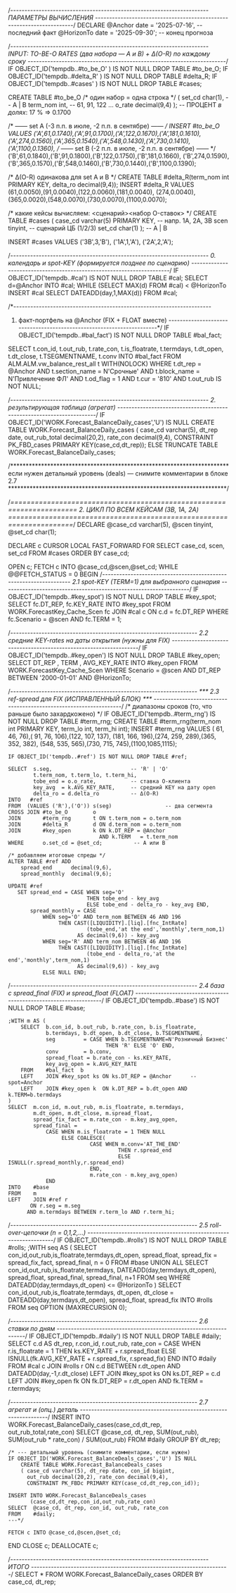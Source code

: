 /*---------------------------------------------------------------------- 
  ПАРАМЕТРЫ ВЫЧИСЛЕНИЯ 
----------------------------------------------------------------------*/ 
DECLARE @Anchor      date = '2025-07-16',      -- последний факт 
        @HorizonTo   date = '2025-09-30';      -- конец прогноза 

/*---------------------------------------------------------------------- 
  INPUT:  TO-BE-O RATES  (два набора — A и B)  + Δ(O-R) по каждому сроку 
----------------------------------------------------------------------*/ 
IF OBJECT_ID('tempdb..#to_be_O'      ) IS NOT NULL DROP TABLE #to_be_O; 
IF OBJECT_ID('tempdb..#delta_R'      ) IS NOT NULL DROP TABLE #delta_R; 
IF OBJECT_ID('tempdb..#cases'        ) IS NOT NULL DROP TABLE #cases; 

CREATE TABLE #to_be_O                   /* один набор = одна строка */ 
( set_cd  char(1),                      -- A | B 
  term_nom int,                         -- 61, 91, 122 … 
  o_rate   decimal(9,4) );              -- ПРОЦЕНТ *в долях*: 17 % ⇒ 0.1700 

/* ―― set A  (-3 п.п. в июле, -2 п.п. в сентябре) ―― */ 
INSERT #to_be_O VALUES 
('A',61,0.1740),('A',91,0.1700),('A',122,0.1670),('A',181,0.1610), 
('A',274,0.1560),('A',365,0.1540),('A',548,0.1430),('A',730,0.1410),('A',1100,0.1360), 
/* ―― set B  (-2 п.п. в июле, -2 п.п. в сентябре) ―― */ 
('B',61,0.1840),('B',91,0.1800),('B',122,0.1750),('B',181,0.1660), 
('B',274,0.1590),('B',365,0.1570),('B',548,0.1460),('B',730,0.1440),('B',1100,0.1390); 

/* Δ(O-R) одинакова для set A и B */ 
CREATE TABLE #delta_R(term_nom int PRIMARY KEY, delta_ro decimal(9,4)); 
INSERT #delta_R VALUES 
(61,0.0050),(91,0.0040),(122,0.0060),(181,0.0040), 
(274,0.0040),(365,0.0020),(548,0.0070),(730,0.0070),(1100,0.0070); 

/* какие кейсы вычисляем:  <сценарий><набор O-ставок> */ 
CREATE TABLE #cases 
( case_cd varchar(5) PRIMARY KEY,  -- напр. 1A, 2A, 3B 
  scen    tinyint,                -- сценарий ЦБ (1/2/3) 
  set_cd  char(1) );              -- A | B 

INSERT #cases VALUES ('3B',3,'B'), ('1A',1,'A'), ('2A',2,'A'); 

/*---------------------------------------------------------------------- 
  0. календарь и spot-KEY (формируется позднее по сценарию) 
----------------------------------------------------------------------*/ 
IF OBJECT_ID('tempdb..#cal') IS NOT NULL DROP TABLE #cal; 
SELECT d=@Anchor INTO #cal; 
WHILE (SELECT MAX(d) FROM #cal) < @HorizonTo 
      INSERT #cal SELECT DATEADD(day,1,MAX(d)) FROM #cal; 

/*---------------------------------------------------------------------- 
  1. факт-портфель на @Anchor  (FIX + FLOAT вместе) 
----------------------------------------------------------------------*/ 
IF OBJECT_ID('tempdb..#bal_fact') IS NOT NULL DROP TABLE #bal_fact; 

SELECT  t.con_id, t.out_rub, t.rate_con, t.is_floatrate, 
        t.termdays, t.dt_open, t.dt_close, t.TSEGMENTNAME, t.conv 
INTO    #bal_fact 
FROM    ALM.ALM.vw_balance_rest_all t WITH(NOLOCK) 
WHERE   t.dt_rep         = @Anchor 
  AND   t.section_name   = N'Срочные' 
  AND   t.block_name     = N'Привлечение ФЛ' 
  AND   t.od_flag        = 1 
  AND   t.cur            = '810' 
  AND   t.out_rub IS NOT NULL; 

/*---------------------------------------------------------------------- 
  2. результирующая таблица (агрегат) 
----------------------------------------------------------------------*/ 
IF OBJECT_ID('WORK.Forecast_BalanceDaily_cases','U') IS NULL 
    CREATE TABLE WORK.Forecast_BalanceDaily_cases 
    ( case_cd varchar(5), dt_rep date, 
      out_rub_total decimal(20,2), rate_con decimal(9,4), 
      CONSTRAINT PK_FBD_cases PRIMARY KEY(case_cd,dt_rep)); 
ELSE TRUNCATE TABLE WORK.Forecast_BalanceDaily_cases; 

/*********************************************************************** 
   если нужен детальный уровень (deals) — снимите комментарии в блоке 2.7 
***********************************************************************/ 

/*====================================================================== 
  2. ЦИКЛ ПО ВСЕМ КЕЙСАМ  (3B, 1A, 2A) 
======================================================================*/ 
DECLARE @case_cd varchar(5), @scen tinyint, @set_cd char(1); 

DECLARE c CURSOR LOCAL FAST_FORWARD FOR 
SELECT case_cd, scen, set_cd FROM #cases ORDER BY case_cd; 

OPEN c; 
FETCH c INTO @case_cd,@scen,@set_cd; 
WHILE @@FETCH_STATUS = 0 
BEGIN 
/*------------------------------------------------------------------ 
  2.1 spot-KEY (TERM=1) для выбранного сценария 
------------------------------------------------------------------*/ 
    IF OBJECT_ID('tempdb..#key_spot') IS NOT NULL DROP TABLE #key_spot; 
    SELECT fc.DT_REP, fc.KEY_RATE 
    INTO   #key_spot 
    FROM   WORK.ForecastKey_Cache_Scen fc 
    JOIN   #cal c ON c.d = fc.DT_REP 
    WHERE  fc.Scenario = @scen 
      AND  fc.TERM     = 1; 

/*------------------------------------------------------------------ 
  2.2 средние KEY-rates на даты открытия (нужны для FIX) 
------------------------------------------------------------------*/ 
    IF OBJECT_ID('tempdb..#key_open') IS NOT NULL DROP TABLE #key_open; 
    SELECT  DT_REP , TERM , AVG_KEY_RATE 
    INTO    #key_open 
    FROM    WORK.ForecastKey_Cache_Scen 
    WHERE   Scenario = @scen 
      AND   DT_REP  BETWEEN '2000-01-01' AND @HorizonTo; 

/*------------------------------------------------------------------ 
  *** 2.3 ref-spread для FIX  (ИСПРАВЛЕННЫЙ БЛОК) *** 
------------------------------------------------------------------*/ 
    /* диапазоны сроков (то, что раньше было захардкожено) */ 
    IF OBJECT_ID('tempdb..#term_rng') IS NOT NULL DROP TABLE #term_rng; 
    CREATE TABLE #term_rng(term_nom int PRIMARY KEY, term_lo int, term_hi int); 
    INSERT #term_rng VALUES 
    ( 61,  46,  76),( 91,  76, 106),(122, 107, 137), 
    (181, 166, 196),(274, 259, 289),(365, 352, 382), 
    (548, 535, 565),(730, 715, 745),(1100,1085,1115); 

    IF OBJECT_ID('tempdb..#ref') IS NOT NULL DROP TABLE #ref; 

    SELECT  s.seg,                         -- 'R' | 'O' 
            t.term_nom, t.term_lo, t.term_hi, 
            tobe_end = o.o_rate,           -- ставка O-клиента 
            key_avg  = k.AVG_KEY_RATE,     -- средний KEY на дату open 
            delta_ro = d.delta_ro          -- Δ(O-R) 
    INTO   #ref 
    FROM  (VALUES ('R'),('O')) s(seg)                 -- два сегмента 
    CROSS JOIN #to_be_O        o 
    JOIN       #term_rng       t ON t.term_nom = o.term_nom 
    JOIN       #delta_R        d ON d.term_nom = o.term_nom 
    JOIN       #key_open       k ON k.DT_REP = @Anchor 
                                 AND k.TERM   = t.term_nom 
    WHERE      o.set_cd = @set_cd;          -- A или B 

    /* добавляем итоговые спреды */ 
    ALTER TABLE #ref ADD 
        spread_end      decimal(9,6), 
        spread_monthly  decimal(9,6); 

    UPDATE #ref 
       SET spread_end = CASE WHEN seg='O' 
                             THEN tobe_end - key_avg 
                             ELSE tobe_end - delta_ro - key_avg END, 
           spread_monthly = CASE 
               WHEN seg='O' AND term_nom BETWEEN 46 AND 196 
                    THEN CAST([LIQUIDITY].[liq].[fnc_IntRate] 
                             (tobe_end,'at the end','monthly',term_nom,1) 
                          AS decimal(9,6)) - key_avg 
               WHEN seg='R' AND term_nom BETWEEN 46 AND 196 
                    THEN CAST([LIQUIDITY].[liq].[fnc_IntRate] 
                             (tobe_end - delta_ro,'at the end','monthly',term_nom,1) 
                          AS decimal(9,6)) - key_avg 
               ELSE NULL END; 

/*------------------------------------------------------------------ 
  2.4 база с spread_final (FIX) и spread_float (FLOAT) 
------------------------------------------------------------------*/ 
    IF OBJECT_ID('tempdb..#base') IS NOT NULL DROP TABLE #base; 

    ;WITH m AS ( 
        SELECT  b.con_id, b.out_rub, b.rate_con, b.is_floatrate, 
                b.termdays, b.dt_open, b.dt_close, b.TSEGMENTNAME, 
                seg         = CASE WHEN b.TSEGMENTNAME=N'Розничный Бизнес' 
                                   THEN 'R' ELSE 'O' END, 
                conv        = b.conv, 
                spread_float = b.rate_con - ks.KEY_RATE, 
                key_avg_open = k.AVG_KEY_RATE 
        FROM    #bal_fact  b 
        LEFT    JOIN #key_spot ks ON ks.DT_REP = @Anchor      -- spot=Anchor 
        LEFT    JOIN #key_open k  ON k.DT_REP = b.dt_open AND k.TERM=b.termdays 
    ) 
    SELECT  m.con_id, m.out_rub, m.is_floatrate, m.termdays, 
            m.dt_open, m.dt_close, m.spread_float, 
            spread_fix_fact = m.rate_con - m.key_avg_open, 
            spread_final = 
                CASE WHEN m.is_floatrate = 1 THEN NULL 
                     ELSE COALESCE( 
                              CASE WHEN m.conv='AT_THE_END' 
                                       THEN r.spread_end 
                                       ELSE ISNULL(r.spread_monthly,r.spread_end) 
                              END, 
                              m.rate_con - m.key_avg_open) 
                END 
    INTO    #base 
    FROM    m 
    LEFT    JOIN #ref r 
           ON r.seg = m.seg 
          AND m.termdays BETWEEN r.term_lo AND r.term_hi; 

/*------------------------------------------------------------------ 
  2.5 roll-over-цепочки (n = 0,1,2,…) 
------------------------------------------------------------------*/ 
    IF OBJECT_ID('tempdb..#rolls') IS NOT NULL DROP TABLE #rolls; 
    ;WITH seq AS ( 
        SELECT con_id,out_rub,is_floatrate,termdays,dt_open, 
               spread_float, spread_fix = spread_fix_fact, spread_final, n = 0 
        FROM   #base 
        UNION ALL 
        SELECT con_id,out_rub,is_floatrate,termdays, 
               DATEADD(day,termdays,dt_open), 
               spread_float, spread_final, spread_final, n+1 
        FROM   seq 
        WHERE  DATEADD(day,termdays,dt_open) <= @HorizonTo 
    ) 
    SELECT con_id,out_rub,is_floatrate,termdays, 
           dt_open, dt_close = DATEADD(day,termdays,dt_open), 
           spread_float, spread_fix 
    INTO   #rolls 
    FROM   seq OPTION (MAXRECURSION 0); 

/*------------------------------------------------------------------ 
  2.6 ставки по дням 
------------------------------------------------------------------*/ 
    IF OBJECT_ID('tempdb..#daily') IS NOT NULL DROP TABLE #daily; 
    SELECT c.d AS dt_rep, r.con_id, r.out_rub, 
           rate_con = CASE 
                         WHEN r.is_floatrate = 1 
                              THEN ks.KEY_RATE + r.spread_float 
                         ELSE ISNULL(fk.AVG_KEY_RATE + r.spread_fix, 
                                     r.spread_fix) 
                      END 
    INTO   #daily 
    FROM   #cal   c 
    JOIN   #rolls r ON c.d BETWEEN r.dt_open AND DATEADD(day,-1,r.dt_close) 
    LEFT  JOIN #key_spot ks ON ks.DT_REP = c.d 
    LEFT  JOIN #key_open fk ON fk.DT_REP = r.dt_open AND fk.TERM = r.termdays; 

/*------------------------------------------------------------------ 
  2.7 агрегат и (опц.) деталь 
------------------------------------------------------------------*/ 
    INSERT INTO WORK.Forecast_BalanceDaily_cases(case_cd,dt_rep, 
                                                 out_rub_total,rate_con) 
    SELECT  @case_cd, dt_rep, SUM(out_rub), 
            SUM(out_rub * rate_con) / SUM(out_rub) 
    FROM    #daily 
    GROUP BY dt_rep; 

    /* --- детальный уровень (снимите комментарии, если нужен) 
    IF OBJECT_ID('WORK.Forecast_BalanceDeals_cases','U') IS NULL 
        CREATE TABLE WORK.Forecast_BalanceDeals_cases 
        ( case_cd varchar(5), dt_rep date, con_id bigint, 
          out_rub decimal(20,2), rate_con decimal(9,4), 
          CONSTRAINT PK_FBDc PRIMARY KEY(case_cd,dt_rep,con_id)); 

    INSERT INTO WORK.Forecast_BalanceDeals_cases 
           (case_cd,dt_rep,con_id,out_rub,rate_con) 
    SELECT  @case_cd, dt_rep, con_id, out_rub, rate_con 
    FROM    #daily; 
    ---*/ 

    FETCH c INTO @case_cd,@scen,@set_cd; 
END 
CLOSE c; 
DEALLOCATE c; 

/*---------------------------------------------------------------------- 
  ИТОГО 
----------------------------------------------------------------------*/ 
SELECT * 
FROM   WORK.Forecast_BalanceDaily_cases 
ORDER  BY case_cd, dt_rep; 
